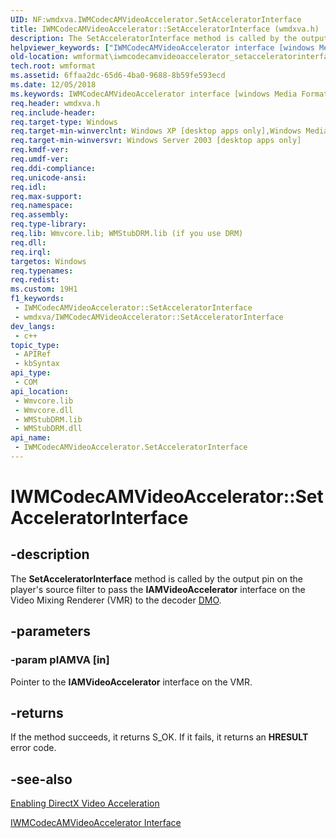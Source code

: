 ```yaml
---
UID: NF:wmdxva.IWMCodecAMVideoAccelerator.SetAcceleratorInterface
title: IWMCodecAMVideoAccelerator::SetAcceleratorInterface (wmdxva.h)
description: The SetAcceleratorInterface method is called by the output pin on the player's source filter to pass the IAMVideoAccelerator interface on the Video Mixing Renderer (VMR) to the decoder DMO.
helpviewer_keywords: ["IWMCodecAMVideoAccelerator interface [windows Media Format]","SetAcceleratorInterface method","IWMCodecAMVideoAccelerator.SetAcceleratorInterface","IWMCodecAMVideoAccelerator::SetAcceleratorInterface","IWMCodecAMVideoAcceleratorSetAcceleratorInterface","SetAcceleratorInterface","SetAcceleratorInterface method [windows Media Format]","SetAcceleratorInterface method [windows Media Format]","IWMCodecAMVideoAccelerator interface","wmdxva/IWMCodecAMVideoAccelerator::SetAcceleratorInterface","wmformat.iwmcodecamvideoaccelerator_setacceleratorinterface"]
old-location: wmformat\iwmcodecamvideoaccelerator_setacceleratorinterface.htm
tech.root: wmformat
ms.assetid: 6ffaa2dc-65d6-4ba0-9688-8b59fe593ecd
ms.date: 12/05/2018
ms.keywords: IWMCodecAMVideoAccelerator interface [windows Media Format],SetAcceleratorInterface method, IWMCodecAMVideoAccelerator.SetAcceleratorInterface, IWMCodecAMVideoAccelerator::SetAcceleratorInterface, IWMCodecAMVideoAcceleratorSetAcceleratorInterface, SetAcceleratorInterface, SetAcceleratorInterface method [windows Media Format], SetAcceleratorInterface method [windows Media Format],IWMCodecAMVideoAccelerator interface, wmdxva/IWMCodecAMVideoAccelerator::SetAcceleratorInterface, wmformat.iwmcodecamvideoaccelerator_setacceleratorinterface
req.header: wmdxva.h
req.include-header: 
req.target-type: Windows
req.target-min-winverclnt: Windows XP [desktop apps only],Windows Media Format 9 Series SDK, or later versions of the SDK
req.target-min-winversvr: Windows Server 2003 [desktop apps only]
req.kmdf-ver: 
req.umdf-ver: 
req.ddi-compliance: 
req.unicode-ansi: 
req.idl: 
req.max-support: 
req.namespace: 
req.assembly: 
req.type-library: 
req.lib: Wmvcore.lib; WMStubDRM.lib (if you use DRM)
req.dll: 
req.irql: 
targetos: Windows
req.typenames: 
req.redist: 
ms.custom: 19H1
f1_keywords:
 - IWMCodecAMVideoAccelerator::SetAcceleratorInterface
 - wmdxva/IWMCodecAMVideoAccelerator::SetAcceleratorInterface
dev_langs:
 - c++
topic_type:
 - APIRef
 - kbSyntax
api_type:
 - COM
api_location:
 - Wmvcore.lib
 - Wmvcore.dll
 - WMStubDRM.lib
 - WMStubDRM.dll
api_name:
 - IWMCodecAMVideoAccelerator.SetAcceleratorInterface
---
```


# IWMCodecAMVideoAccelerator::SetAcceleratorInterface


## -description

The <b>SetAcceleratorInterface</b> method is called by the output pin on the player's source filter to pass the <b>IAMVideoAccelerator</b> interface on the Video Mixing Renderer (VMR) to the decoder <a href="https://docs.microsoft.com/windows/desktop/wmformat/wmformat-glossary">DMO</a>.

## -parameters

### -param pIAMVA [in]

Pointer to the <b>IAMVideoAccelerator</b> interface on the VMR.

## -returns

If the method succeeds, it returns S_OK. If it fails, it returns an <b>HRESULT</b> error code.

## -see-also

<a href="https://docs.microsoft.com/windows/desktop/wmformat/enabling-directx-video-acceleration">Enabling DirectX Video Acceleration</a>



<a href="https://docs.microsoft.com/windows/desktop/api/wmdxva/nn-wmdxva-iwmcodecamvideoaccelerator">IWMCodecAMVideoAccelerator Interface</a>

